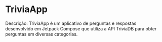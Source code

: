 # TriviaApp
Descrição: TriviaApp é um aplicativo de perguntas e respostas desenvolvido em Jetpack Compose que utiliza a API TriviaDB para obter perguntas em diversas categorias.
